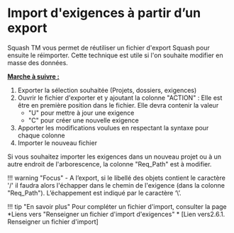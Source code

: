 # Import d'exigences à partir d’un export

Squash TM vous permet de réutiliser un fichier d'export Squash pour ensuite le réimporter. Cette technique est utile si l'on souhaite modifier en masse des données.

**<u>Marche à suivre : </u>**

 1. Exporter la sélection souhaitée (Projets, dossiers, exigences)
 2. Ouvrir le fichier d'exporter et y ajoutant la colonne "ACTION" : Elle est être en première position dans le fichier. Elle devra contenir la valeur 
	 - "U" pour mettre à jour une exigence  
	 - "C" pour créer une nouvelle exigence
 3. Apporter les modifications voulues en respectant la syntaxe pour chaque colonne
 4. Importer le nouveau fichier
 
 Si vous souhaitez importer les exigences dans un nouveau projet ou à un autre endroit de l'arborescence, la colonne "Req_Path" est à modifier.

!!! warning "Focus" 
	- A l’export, si le libellé des objets contient le caractère '/' il faudra alors l'échapper dans le chemin de l'exigence (dans la colonne "Req_Path"). L’échappement est indiqué par le caractère ‘\’. 
	
!!! tip "En savoir plus" 
	   Pour compléter un fichier d'import, consulter la page *Liens vers "Renseigner un fichier d'import d'exigences" * [Lien vers2.6.1. Renseigner un fichier d'import]


<!--stackedit_data:
eyJoaXN0b3J5IjpbLTEzMDE3NjA2Nyw2Mjc3MDE2NTcsLTE3Nz
Y1MjgxNTIsLTcyMjYwOTM2OCwtODI4NTA3MTEsMjAxMjQ3Mjcw
OSwzMzAyOTAxNjQsLTMzMjMxNDEyNiwtMjkwMzEyMTU1LC0xMj
IyMjYxNzgyLDEwNTkxNTMyMjIsLTMxNTI5NDk2OSw5ODEzNTg4
MDgsLTY1MDEwNTU1LC0xMDcwMDA0MzQ1LC0xODQzNDI0NDkxLD
g2MTY2ODYwNiwtMjA2NTQyNDI2Ml19
-->